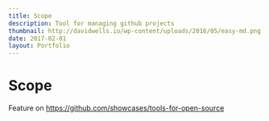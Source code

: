 ```yaml
---
title: Scope
description: Tool for managing github projects
thumbnail: http://davidwells.io/wp-content/uploads/2016/05/easy-md.png
date: 2017-02-01
layout: Portfolio
---
```


# Scope

Feature on https://github.com/showcases/tools-for-open-source
